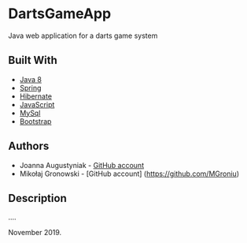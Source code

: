# DartsGameApp

Java web application for a darts game system

## Built With

* [Java 8](http://www.oracle.com/technetwork/java/javase/downloads/jdk8-downloads-2133151.html)
* [Spring](https://spring.io/)
* [Hibernate](https://hibernate.org/)
* [JavaScript](https://www.javascript.com/)
* [MySql](https://www.mysql.com/)
* [Bootstrap](https://getbootstrap.com/)

## Authors
* Joanna Augustyniak  - [GitHub account](https://github.com/JAugustyniak)
* Mikołaj Gronowski - [GitHub account] (https://github.com/MGroniu)

## Description
....


November 2019.
